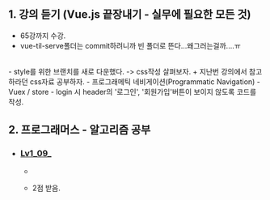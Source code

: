 <h2>1. 강의 듣기 (Vue.js 끝장내기 - 실무에 필요한 모든 것)</h2>

- 65강까지 수강.
- vue-til-serve폴더는 commit하려니까 빈 폴더로 뜬다...왜그러는걸까....ㅠ
<br/>
- style를 위한 브랜치를 새로 다운했다. -> css작성 살펴보자. + 지난번 강의에서 참고하라던 css자료 공부하자.
- 프로그래메틱 네비게이션(Programmatic Navigation)
- Vuex / store
- login 시 header의 '로그인', '회원가입'버튼이 보이지 않도록 코드를 작성.


<h2>2. 프로그래머스 - 알고리즘 공부</h2>


- <h3><a href="">Lv1_09_</a></h3>

  - 

  - 2점 받음.
